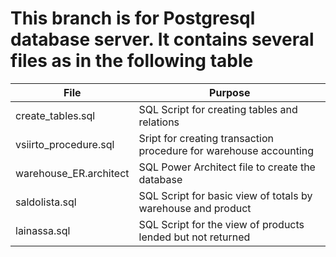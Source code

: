 # This branch is for Postgresql database server. It contains several files as in the following table

| File | Purpose |
|---|---|
create_tables.sql | SQL Script for creating tables and relations
vsiirto_procedure.sql | Sript for creating transaction procedure for warehouse accounting
warehouse_ER.architect | SQL Power Architect file to create the database
saldolista.sql | SQL Script for basic view of totals by warehouse and product
lainassa.sql | SQL Script for the view of products lended but not returned